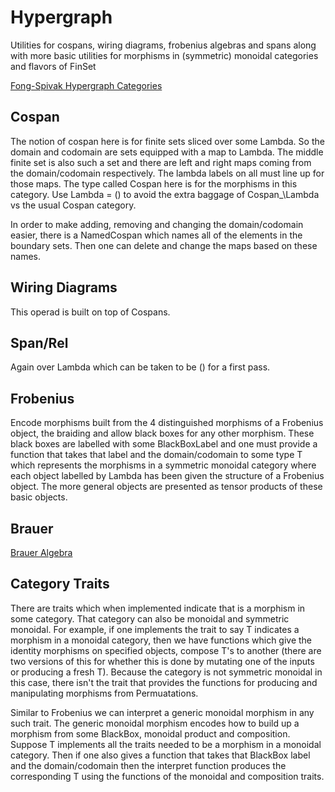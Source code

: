 # Hypergraph
Utilities for cospans, wiring diagrams, frobenius algebras and spans along with more basic utilities for morphisms in (symmetric) monoidal categories and flavors of FinSet

[Fong-Spivak Hypergraph Categories](https://arxiv.org/pdf/1806.08304.pdf)

## Cospan

The notion of cospan here is for finite sets sliced over some Lambda.
So the domain and codomain are sets equipped with a map to Lambda.
The middle finite set is also such a set and there are left and right maps coming from the domain/codomain respectively.
The lambda labels on all must line up for those maps.
The type called Cospan here is for the morphisms in this category.
Use Lambda = () to avoid the extra baggage of Cospan_\Lambda vs the usual Cospan category.

In order to make adding, removing and changing the domain/codomain easier, there is a NamedCospan which names all of the elements in the boundary sets.
Then one can delete and change the maps based on these names.

## Wiring Diagrams

This operad is built on top of Cospans.

## Span/Rel

Again over Lambda  which can be taken to be () for a first pass.

## Frobenius

Encode morphisms built from the 4 distinguished morphisms of a Frobenius object, the braiding and allow black boxes for any other morphism.
These black boxes are labelled with some BlackBoxLabel and one must provide a function that takes that label and the domain/codomain to some
type T which represents the morphisms in a symmetric monoidal category where each object labelled by Lambda has been given the structure of a Frobenius object.
The more general objects are presented as tensor products of these basic objects.

## Brauer

[Brauer Algebra](https://en.wikipedia.org/wiki/Brauer_algebra)

## Category Traits

There are traits which when implemented indicate that is a morphism in some category. That category can also be monoidal and symmetric monoidal. For example,
if one implements the trait to say T indicates a morphism in a monoidal category, then we have functions which give the identity morphisms on specified objects,
compose T's to another (there are two versions of this for whether this is done by mutating one of the inputs or producing a fresh T). Because the category
is not symmetric monoidal in this case, there isn't the trait that provides the functions for producing and manipulating morphisms from Permuatations.

Similar to Frobenius we can interpret a generic monoidal morphism in any such trait. The generic monoidal morphism encodes how to build up a morphism from
some BlackBox, monoidal product and composition. Suppose T implements all the traits needed to be a morphism in a monoidal category. Then if one
also gives a function that takes that BlackBox label and the domain/codomain then the interpret function produces the corresponding T using the functions of the
monoidal and composition traits.
